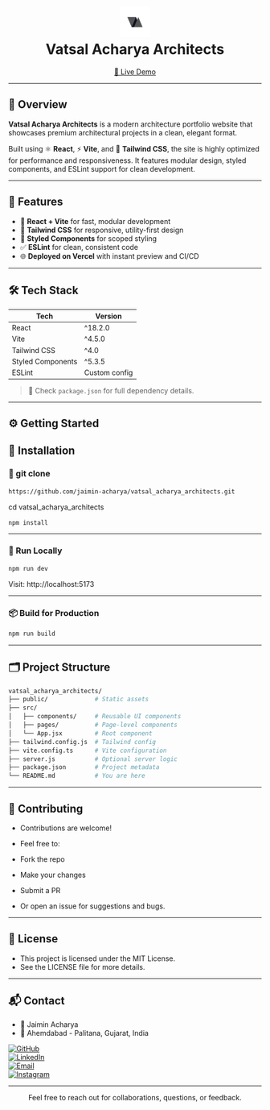 <h1 align="center">
  <img src="./public/logo.png" alt="Logo" width="60" height="60"><br/>
  <strong>Vatsal Acharya Architects</strong>
</h1>

<p align="center">
  <a href="https://vatsalacharyaarchitects.vercel.app/" target="_blank">
    🔗 Live Demo
  </a>
</p>

---

## 📘 Overview

**Vatsal Acharya Architects** is a modern architecture portfolio website that showcases premium architectural projects in a clean, elegant format.

Built using ⚛️ **React**, ⚡ **Vite**, and 💨 **Tailwind CSS**, the site is highly optimized for performance and responsiveness. It features modular design, styled components, and ESLint support for clean development.

---

## 🚀 Features

- 🔧 **React + Vite** for fast, modular development
- 🎨 **Tailwind CSS** for responsive, utility-first design
- 🧱 **Styled Components** for scoped styling
- ✅ **ESLint** for clean, consistent code
- 🌐 **Deployed on Vercel** with instant preview and CI/CD

---

## 🛠️ Tech Stack

| Tech              | Version       |
| ----------------- | ------------- |
| React             | ^18.2.0       |
| Vite              | ^4.5.0        |
| Tailwind CSS      | ^4.0          |
| Styled Components | ^5.3.5        |
| ESLint            | Custom config |

> 📄 Check `package.json` for full dependency details.

---

## ⚙️ Getting Started

## 🔧 Installation

### 🔗 git clone

```bash
https://github.com/jaimin-acharya/vatsal_acharya_architects.git
```

cd vatsal_acharya_architects

```bash
npm install
```

---

### 🧪 Run Locally

```bash
npm run dev
```

Visit: http://localhost:5173

---

### 📦 Build for Production

```bash
npm run build
```

---

## 🗂️ Project Structure

```bash
vatsal_acharya_architects/
├── public/             # Static assets
├── src/
│   ├── components/     # Reusable UI components
│   ├── pages/          # Page-level components
│   └── App.jsx         # Root component
├── tailwind.config.js  # Tailwind config
├── vite.config.ts      # Vite configuration
├── server.js           # Optional server logic
├── package.json        # Project metadata
└── README.md           # You are here
```

---

## 🤝 Contributing

- Contributions are welcome!

- Feel free to:

- Fork the repo

- Make your changes

- Submit a PR

- Or open an issue for suggestions and bugs.

---

## 📄 License

- This project is licensed under the MIT License.
- See the LICENSE file for more details.

---

## 📬 Contact

- 👤 Jaimin Acharya
- 📍 Ahemdabad - Palitana, Gujarat, India

<p align="left">

  <!-- GitHub -->
  <a href="https://github.com/jaimin-acharya" target="_blank">
    <img src="https://img.shields.io/badge/GitHub-000?style=for-the-badge&logo=github&logoColor=white" alt="GitHub" 
    width="150px" />
  </a>
  <br/>

  <!-- LinkedIn -->
  <a href="https://www.linkedin.com/in/jaimin-acharya-40774b295/" target="_blank">
    <img src="https://img.shields.io/badge/LinkedIn-0077B5?style=for-the-badge&logo=linkedin&logoColor=white" alt="LinkedIn" width="150px" />
  </a>
  <br/>

  <!-- Gmail -->
  <a href="mailto:jaiminacharya9@gmail.com" target="_blank">
    <img src="https://img.shields.io/badge/Gmail-D14836?style=for-the-badge&logo=gmail&logoColor=white" alt="Email" width="150px" />
  </a>
  <br/>

  <!-- Instagram -->
  <a href="https://www.instagram.com/vatsal_acharya_architects/" target="_blank">
    <img src="https://img.shields.io/badge/Instagram-E4405F?style=for-the-badge&logo=instagram&logoColor=white" alt="Instagram" width="150px" />
  </a>

</p>

---

<p align="center">Feel free to reach out for collaborations, questions, or feedback.</p>
